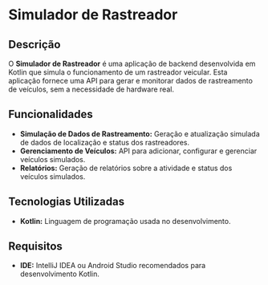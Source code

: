 # Simulador de Rastreador

## Descrição

O **Simulador de Rastreador** é uma aplicação de backend desenvolvida em Kotlin que simula o funcionamento de um rastreador veicular. Esta aplicação fornece uma API para gerar e monitorar dados de rastreamento de veículos, sem a necessidade de hardware real.

## Funcionalidades

- **Simulação de Dados de Rastreamento:** Geração e atualização simulada de dados de localização e status dos rastreadores.
- **Gerenciamento de Veículos:** API para adicionar, configurar e gerenciar veículos simulados.
- **Relatórios:** Geração de relatórios sobre a atividade e status dos veículos simulados.

## Tecnologias Utilizadas

- **Kotlin:** Linguagem de programação usada no desenvolvimento.

## Requisitos

- **IDE:** IntelliJ IDEA ou Android Studio recomendados para desenvolvimento Kotlin.
